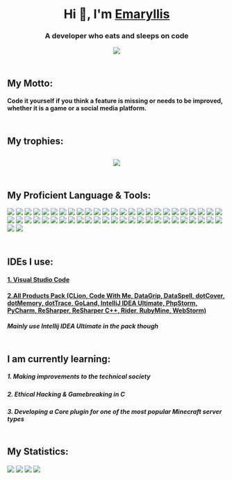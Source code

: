 <h1 align="center">Hi 👋, I'm <a href="https://github.com/Emaryllis">Emaryllis</a></h1>
<h3 align="center">A developer who eats and sleeps on code</h3>
<p align="center"><img src="https://komarev.com/ghpvc/?username=Emaryllis&label=Profile%20views&color=0e75b6"></p>
<h2><br>My Motto:</h2>
<h4>Code it yourself if you think a feature is missing or needs to be improved, whether it is a game or a social media platform.</h4>
<h2><br>My trophies:<h2>
<p align="center"><img src="https://github-profile-trophy.vercel.app/?username=Emaryllis&show_icons=true&theme=radical"></p>
<h2><br>My Proficient Language & Tools:</h2>
<a href="https://www.photoshop.com/en"><img src="https://img.shields.io/badge/Adobe%20Photoshop-31A8FF?style=for-the-badge&logo=Adobe%20Photoshop"></a> <a href="https://www.adobe.com/products/xd.html"><img src="https://img.shields.io/badge/Adobe%20XD-470137?style=for-the-badge&logo=Adobe%20XD"></a> <a href="https://developer.android.com"><img src="https://img.shields.io/badge/Android%20Studio-3DDC84.svg?style=for-the-badge&logo=android-studio&logoColor=white"></a> <a href="https://angular.io"><img src="https://img.shields.io/badge/angular-%23DD0031.svg?style=for-the-badge&logo=angular"></a> <a href="https://angular.io"><img src="https://img.shields.io/badge/angular.js-%23E23237.svg?style=for-the-badge&logo=angularjs"></a> <a href="https://www.arduino.cc/"><img src="https://img.shields.io/badge/-Arduino-00979D?style=for-the-badge&logo=Arduino&logoColor=white"></a> <a href="https://aws.amazon.com"><img src="https://img.shields.io/badge/AWS-%23FF9900.svg?style=for-the-badge&logo=amazon-aws"></a> <a href="https://azure.microsoft.com/en-in/"><img src="https://img.shields.io/badge/azure-%230072C6.svg?style=for-the-badge&logo=microsoftazure"></a> <a href="https://backbonejs.org"><img src="https://img.shields.io/badge/backbone%20js-0071B5?style=for-the-badge&logo=backbone.js"></a> <a href="https://www.gnu.org/software/bash"><img src="https://img.shields.io/badge/GNU%20Bash-4EAA25?style=for-the-badge&logo=GNU%20Bash&logoColor=white"></a> <a href="https://www.blender.org/"><img src="https://img.shields.io/badge/blender-%23F5792A.svg?style=for-the-badge&logo=blender&logoColor=white"></a> <a href="https://getbootstrap.com"><img src="https://img.shields.io/badge/Bootstrap-563D7C?style=for-the-badge&logo=bootstrap"></a> <a href="https://www.cprogramming.com/"><img src="https://img.shields.io/badge/C-00599C?style=for-the-badge&logo=c"></a> <a href="https://www.w3schools.com/css/"><img src="https://img.shields.io/badge/CSS3-1572B6?style=for-the-badge&logo=css3"></a> <a href="https://www.djangoproject.com/"><img src="https://img.shields.io/badge/Django-092E20?style=for-the-badge&logo=django&logoColor=green"></a> <a href="https://www.docker.com/"><img src="https://img.shields.io/badge/Docker-2CA5E0?style=for-the-badge&logo=docker&logoColor=white"></a> <a href="https://expressjs.com"><img src="https://img.shields.io/badge/Express.js-000000?style=for-the-badge&logo=express"></a> <a href="https://www.figma.com/"><img src="https://img.shields.io/badge/figma-%23F24E1E.svg?style=for-the-badge&logo=figma&logoColor=white"></a> <a href="https://firebase.google.com/"><img src="https://img.shields.io/badge/firebase-ffca28?style=for-the-badge&logo=firebase&logoColor=white"></a> <a href="https://flask.palletsprojects.com/"><img src="https://img.shields.io/badge/Flask-000000?style=for-the-badge&logo=flask&logoColor=white"></a> <a href="https://cloud.google.com"><img src="https://img.shields.io/badge/Google_Cloud-4285F4?style=for-the-badge&logo=google-cloud&logoColor=white"></a> <a href="https://git-scm.com/"><img src="https://img.shields.io/badge/GIT-E44C30?style=for-the-badge&logo=git&logoColor=white"></a> <a href="https://heroku.com"><img src="https://img.shields.io/badge/Heroku-430098?style=for-the-badge&logo=heroku"></a> <a href="https://www.w3.org/html/"><img src="https://img.shields.io/badge/HTML5-E34F26?style=for-the-badge&logo=html5&logoColor=white"></a> <a href="https://www.java.com"><img src="https://img.shields.io/badge/java-%23ED8B00.svg?style=for-the-badge&logo=openjdk"></a> <a href="https://developer.mozilla.org/en-US/docs/Web/JavaScript"><img src="https://img.shields.io/badge/JavaScript-323330?style=for-the-badge&logo=javascript&logoColor=F7DF1E"></a> <a href="https://www.jenkins.io"><img src="https://img.shields.io/badge/Jenkins-D24939?style=for-the-badge&logo=Jenkins&logoColor=white"></a> <a href="https://kotlinlang.org"><img src="https://img.shields.io/badge/Kotlin-0095D5?&style=for-the-badge&logo=kotlin"></a> <a href="https://www.linux.org/"><img src="https://img.shields.io/badge/Linux-FCC624?style=for-the-badge&logo=linux&logoColor=white"></a> <a href="https://mariadb.org/"><img src="https://img.shields.io/badge/MariaDB-003545?style=for-the-badge&logo=mariadb"></a> <a href="https://www.mongodb.com/"><img src="https://img.shields.io/badge/MongoDB-4EA94B?style=for-the-badge&logo=mongodb&logoColor=white"></a> <a href="https://www.microsoft.com/en-us/sql-server"><img src="https://img.shields.io/badge/Microsoft%20SQL%20Server-CC2927?style=for-the-badge&logo=microsoft%20sql%20server"></a> <a href="https://www.mysql.com/"><img src="https://img.shields.io/badge/MySQL-005C84?style=for-the-badge&logo=mysql&logoColor=white"></a> <a href="https://nextjs.org/"><img src="https://img.shields.io/badge/next.js-000000?style=for-the-badge&logo=nextdotjs"></a> <a href="https://www.nginx.com"><img src="https://img.shields.io/badge/Nginx-009639?style=for-the-badge&logo=nginx"></a> <a href="https://nodejs.org"><img src="https://img.shields.io/badge/Node.js-339933?style=for-the-badge&logo=nodedotjs&logoColor=white"></a> <a href="https://www.oracle.com/"><img src="https://img.shields.io/badge/Oracle-F80000?style=for-the-badge&logo=oracle"></a> <a href="https://pandas.pydata.org/"><img src="https://img.shields.io/badge/Pandas-2C2D72?style=for-the-badge&logo=pandas"></a> <a href="https://www.php.net"><img src="https://img.shields.io/badge/PHP-777BB4?style=for-the-badge&logo=php&logoColor=white"></a> <a href="https://www.postgresql.org"><img src="https://img.shields.io/badge/PostgreSQL-316192?style=for-the-badge&logo=postgresql&logoColor=white"></a> <a href="https://www.python.org"><img src="https://img.shields.io/badge/python-3670A0?style=for-the-badge&logo=python&color=yellow"></a> <a href="https://pytorch.org/"><img src="https://img.shields.io/badge/PyTorch-EE4C2C?style=for-the-badge&logo=pytorch&logoColor=white"></a> <a href="https://reactjs.org/"><img src="https://img.shields.io/badge/React-20232A?style=for-the-badge&logo=react&logoColor=61DAFB"></a> <a href="https://redis.io"><img src="https://img.shields.io/badge/redis-%23DD0031.svg?&style=for-the-badge&logo=redis&logoColor=white"></a> <a href="https://sass-lang.com"><img src="https://img.shields.io/badge/SASS-hotpink.svg?style=for-the-badge&logo=SASS&logoColor=white"></a> <a href="https://www.selenium.dev"><img src="https://img.shields.io/badge/-selenium-%43B02A?style=for-the-badge&logo=selenium&logoColor=white"></a> <a href="https://www.sqlite.org/"><img src="https://img.shields.io/badge/sqlite-%2307405e.svg?style=for-the-badge&logo=sqlite"></a> <a href="https://developer.apple.com/swift/"><img src="https://img.shields.io/badge/swift-F54A2A?style=for-the-badge&logo=swift&logoColor=white"></a> <a href="https://www.typescriptlang.org/"><img src="https://img.shields.io/badge/typescript-%23007ACC.svg?style=for-the-badge&logo=typescript&logoColor=white"></a> <a href="https://unity.com/"><img src="https://img.shields.io/badge/unity-%23000000.svg?style=for-the-badge&logo=unity"></a> <a href="https://unrealengine.com/"><img src="https://img.shields.io/badge/unrealengine-%23313131.svg?style=for-the-badge&logo=unrealengine"></a> <a href="https://vuejs.org/"><img src="https://img.shields.io/badge/vuejs-%2335495e.svg?style=for-the-badge&logo=vuedotjs&logoColor=%234FC08D"></a>
<br>
<h2><br>IDEs I use:</h2>
<h4><a href="https://code.visualstudio.com">1. Visual Studio Code</a></h5>
<h4><a href="https://www.jetbrains.com/idea/buy/?section=commercial&billing=yearly">2.All Products Pack (CLion, Code With Me, DataGrip, DataSpell, dotCover, dotMemory, dotTrace, GoLand, IntelliJ IDEA Ultimate, PhpStorm, PyCharm, ReSharper, ReSharper C++, Rider, RubyMine, WebStorm)</a></h5>
<h5>Mainly use Intellij IDEA Ultimate in the pack though</h5>
<h2><br>I am currently learning:</h2>
<h5>1. Making improvements to the technical society</h5>
<h5>2. Ethical Hacking & Gamebreaking in C</h5>
<h5>3. Developing a Core plugin for one of the most popular Minecraft server types</h5>
<h2><br>My Statistics: </h2>
<img align="center" src="https://github-readme-stats.vercel.app/api/top-langs?username=Emaryllis&show_icons=true&theme=midnight-purple&layout=pie&hide_border=true">
<img align="center" src="https://github-readme-stats.vercel.app/api?username=Emaryllis&show_icons=true&theme=midnight-purple&count_private=true&ring_color=ffdcf7&hide_border=true">
<img align="center" src="https://github-readme-streak-stats.herokuapp.com?user=Emaryllis&theme=midnight-purple&hide_border=true&date_format=j%20M%5B%20Y%5D&mode=weekly&background=45%2C0000FF80%2CFF76C780">
<!-- <img align="center" src="https://github-readme-stats.vercel.app/api/wakatime?username=Emaryllis&layout=compact"> -->
<img align="center" src="https://github-readme-stats.vercel.app/api/wakatime?username=iDevelopThings&layout=compact&theme=midnight-purple">
